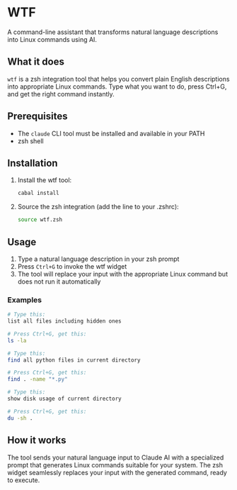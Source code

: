 # WTF

A command-line assistant that transforms natural language descriptions into Linux commands using AI.

## What it does

`wtf` is a zsh integration tool that helps you convert plain English descriptions into appropriate Linux commands. Type what you want to do, press Ctrl+G, and get the right command instantly.

## Prerequisites

- The `claude` CLI tool must be installed and available in your PATH
- zsh shell

## Installation

1. Install the wtf tool:
   ```bash
   cabal install
   ```

2. Source the zsh integration (add the line to your .zshrc):
   ```bash
   source wtf.zsh
   ```

## Usage

1. Type a natural language description in your zsh prompt
2. Press `Ctrl+G` to invoke the wtf widget
3. The tool will replace your input with the appropriate Linux command but does not run it automatically

### Examples

```bash
# Type this:
list all files including hidden ones

# Press Ctrl+G, get this:
ls -la

# Type this:
find all python files in current directory

# Press Ctrl+G, get this:
find . -name "*.py"

# Type this:
show disk usage of current directory

# Press Ctrl+G, get this:
du -sh .
```

## How it works

The tool sends your natural language input to Claude AI with a specialized prompt that generates Linux commands suitable for your system. The zsh widget seamlessly replaces your input with the generated command, ready to execute.
